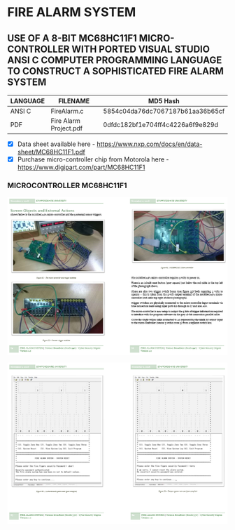 
# FIRE ALARM SYSTEM
## USE OF A 8-BIT MC68HC11F1 MICRO-CONTROLLER WITH PORTED VISUAL STUDIO ANSI C COMPUTER PROGRAMMING LANGUAGE TO CONSTRUCT A SOPHISTICATED FIRE ALARM SYSTEM

| LANGUAGE | FILENAME               | MD5 Hash                         |
|------    |------                  | -------                          |
| ANSI C   | FireAlarm.c            | 5854c04da76dc7067187b61aa36b65cf |
| PDF      | Fire Alarm Project.pdf | 0dfdc182bf1e704ff4c4226a6f9e829d |

- [x] Data sheet available here - https://www.nxp.com/docs/en/data-sheet/MC68HC11F1.pdf
- [x] Purchase micro-controller chip from Motorola here - https://www.digipart.com/part/MC68HC11F1

### MICROCONTROLLER MC68HC11F1

![Screenshot](MC68HC11F1.PNG)

![Screenshot](DISPLAY.PNG)
